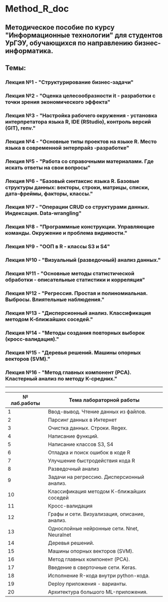 # Method_R_doc
## Методическое пособие по курсу "Информационные технологии" для студентов УрГЭУ, обучающихся по направлению бизнес-информатика.

## Темы:

### Лекция №1 - "Структурирование бизнес-задачи"

### Лекция №2 - "Оценка целесообразности it - разработки с точки зрения экономического эффекта"

### Лекция №3 - "Настройка рабочего окружения - установка интерпретатора языка R, IDE (RStudio), контроль версий (GIT), renv."

### Лекция №4 - "Основные типы проектов на языке R. Место языка в современной энтерпрайз -разработке"

### Лекция №5 - "Работа со справочными материалами. Где искать ответы на свои вопросы"

### Лекция №6 - "Базовый синтаксис языка R. Базовые структуры данных: векторы, строки, матрицы, списки, дата-фреймы, факторы, классы."

### Лекция №7 - "Операции CRUD со структурами данных. Индексация. Data-wrangling"

### Лекция №8 - "Программные конструкции. Управляющие команды. Окружение и проблема видимости."

### Лекция №9 - "ООП в R - классы S3 и S4"

### Лекция №10 - "Визуальный (разведочный) анализ данных."

### Лекция №11 - "Основные методы статистической обработки - описательные статистики и корреляция"

### Лекция №12 - "Регрессия. Простая и полиномиальная. Выбросы. Влиятельные наблюдения."

### Лекция №13 - "Дисперсионный анализ. Классификация методом К-ближайших соседей."

### Лекция №14 - "Методы создания повторных выборок (кросс-валидация)."

### Лекция №15 - "Деревья решений. Машины опорных векторов (SVM)."

### Лекция №16 - "Метод главных компонент (PCA). Кластерный анализ по методу К-средних."

***

№ лаб.работы | Тема лабораторной работы
-------------|-------------------------
1            | Ввод-вывод. Чтение данных из файлов. 
2            | Парсинг данных в Интернет
3            | Очистка данных. Строки. Regex.
4            | Написание функций. 
5            | Написание классов S3, S4
6            | Отладка и поиск ошибок в коде R
7            | Улучшение быстродействия кода R
8            | Разведочный анализ
9            | Задачи на регрессию. Дисперсионный анализ.
10           | Классификация методом К-ближайших соседей
11           | Кросс-валидация
12           | Графы и сети. Визуализация, описание, анализ. 
13           | Однослойные нейронные сети. Nnet, Neuralnet
14           | Деревья решений.
15           | Машины опорных векторов (SVM).
16           | Метод главных компонент (PCA).
17           | Введение в сверточные сети. Keras.
18           | Исполнение R-кода внутри python-кода.
19           | Deploy приложения - варианты.
20           | Архитектура большого ML-приложения.